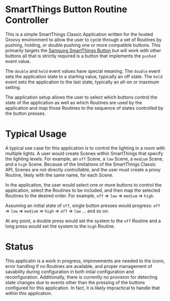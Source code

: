 # SmartThings Button Routine Controller

This is a simple SmartThings Classic Application written for the hosted Groovy environment to allow the user to cycle
through a set of Routines by pushing, holding, or double pushing one or more compatible buttons. This
primarily targets the [Samsung SmartThings Button](https://www.samsung.com/us/smart-home/smartthings/buttons/samsung-smartthings-button-gp-u999sjvleaa/)
but will work with other buttons all that is strictly required is a button that implements the `pushed` event value.

The `double` and `held` event values have special meaning. The `double` event sets the application state to a starting
value, typically an off state. The `held` event sets the application to the last state, typically an all-on or
maximum setting.

The application setup allows the user to select which buttons control the state of the application as well as which
Routines are used by the application and map those Routines to the sequence of states controlled by the button
presses.

# Typical Usage

A typical use case for this application is to control the lighting in a room with multiple lights. A user would
create Scenes within SmartThings that specify the lighting levels. For example, an `off` Scene, a `low` Scene,
a `medium` Scene, and a `high` Scene. Because of the limitations of the SmartThings Classic API, Scenes are not
directly controllable, and the user must create a proxy Routine, likely with the same name, for each Scene.

In the application, the user would select one or more buttons to control the application, select the Routines to
be included, and then map the selected Routines to the desired order. For example, `off` => `low` => `medium` =>
`high`.

Assuming an initial state of `off`, single button presses would progress: `off` => `low` => `medium` => `high` =>
`off` => `low` ... and so on.

At any point, a double press would set the system to the `off` Routine and a long press would set the system to the
`high` Routine.

# Status
This applicatin is a work in progress, improvements are needed to the icons, error handling if no Routines are
available, and proper management of savability  during configuration in both intial configuration and reconfiguration.
Additionally, there is currently no provision for detecting state changes due to events other than the pressing of
the buttons configured for this application. In fact, it is likely impractical to handle that within this application.
